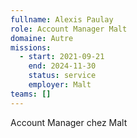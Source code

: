 ```yaml
---
fullname: Alexis Paulay
role: Account Manager Malt
domaine: Autre
missions:
  - start: 2021-09-21
    end: 2024-11-30
    status: service
    employer: Malt
teams: []
---
```

Account Manager chez Malt